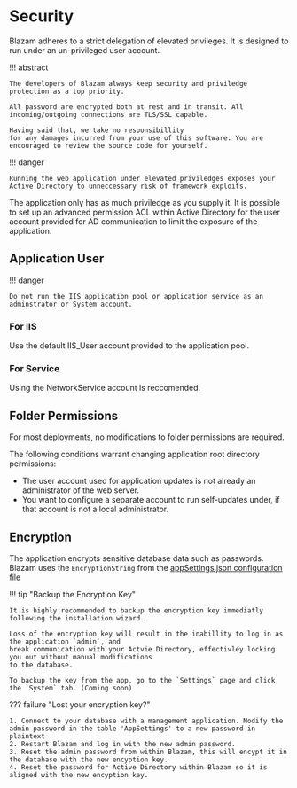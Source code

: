 ﻿# Security

Blazam adheres to a strict delegation of elevated privileges. It is designed to run under an un-privileged user account.


!!! abstract

    The developers of Blazam always keep security and priviledge protection as a top priority. 
    
    All password are encrypted both at rest and in transit. All incoming/outgoing connections are TLS/SSL capable.  
    
    Having said that, we take no responsibillity
    for any damages incurred from your use of this software. You are encouraged to review the source code for yourself.

!!! danger

    Running the web application under elevated priviledges exposes your Active Directory to unneccessary risk of framework exploits.

The application only has as much priviledge as you supply it. It is possible to set up an advanced permission ACL within Active
Directory for the user account provided for AD communication to limit the exposure of the application.
## Application User

!!! danger
    
    Do not run the IIS application pool or application service as an adminstrator or System account.
### For IIS
Use the default IIS_User account provided to the application pool.
### For Service
Using the NetworkService account is reccomended.
## Folder Permissions
For most deployments, no modifications to folder permissions are required.

The following conditions warrant changing application root directory permissions:
   
* The user account used for application updates is not already an administrator of the web server.
* You want to configure a separate account to run self-updates under, if that account is not a local
administrator.

## Encryption

The application encrypts sensitive database data such as passwords. Blazam uses the `EncryptionString` from the
[appSettings.json configuration file](config.md)


!!! tip "Backup the Encryption Key"

    It is highly recommended to backup the encryption key immediatly following the installation wizard.
    
    Loss of the encryption key will result in the inabillity to log in as the application `admin`, and
    break communication with your Actvie Directory, effectivley locking you out without manual modifications
    to the database.

    To backup the key from the app, go to the `Settings` page and click the `System` tab. (Coming soon)

??? failure "Lost your encryption key?"
    
    1. Connect to your database with a management application. Modify the admin password in the table 'AppSettings' to a new password in plaintext
    2. Restart Blazam and log in with the new admin password.
    3. Reset the admin password from within Blazam, this will encypt it in the database with the new encyption key.
    4. Reset the password for Active Directory within Blazam so it is aligned with the new encyption key.
